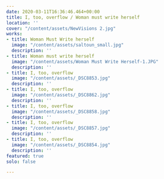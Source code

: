 ```yaml
---
date: 2020-03-11T16:36:46.464+00:00
title: I, too, overflow / Woman must write herself
location: ''
cover: "/content/assets/NewVisions 2.jpg"
works:
- title: Woman Must Write herself
  image: "/content/assets/saltoun_small.jpg"
  description: ''
- title: Woman must write herself
  image: "/content/assets/Woman Must Write Herself-1.JPG"
  description: ''
- title: I, too, overflow
  image: "/content/assets/_DSC8853.jpg"
  description: ''
- title: I, too, overflow
  image: "/content/assets/_DSC8862.jpg"
  description: ''
- title: I, too, overflow
  image: "/content/assets/_DSC8858.jpg"
  description: ''
- title: I, too, overflow
  image: "/content/assets/_DSC8857.jpg"
  description: ''
- title: I, too, overflow
  image: "/content/assets/_DSC8854.jpg"
  description: ''
featured: true
solo: false

---
```

